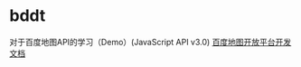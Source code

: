 # bddt

对于百度地图API的学习（Demo）(JavaScript API v3.0)
[百度地图开放平台开发文档](http://lbsyun.baidu.com/index.php?title=jspopular3.0)
